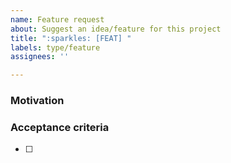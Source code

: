 ```yaml
---
name: Feature request
about: Suggest an idea/feature for this project
title: ":sparkles: [FEAT] "
labels: type/feature
assignees: ''

---
```


### Motivation
<!--Describe here the motivation of the request.-->

### Acceptance criteria
<!-- A check list of tasks to be done to assume the issue addressed -->
- [ ]

